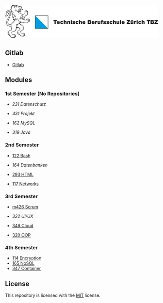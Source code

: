 # ![Logo TBZ](/assets/logo.svg)

## Gitlab

- [Gitlab](https://gitlab.com/ch-tbz-it/Stud)

## Modules

### 1st Semester (No Repositories)

- *231 Datenschutz*
- *431 Projekt*

- *162 MySQL*
- *319 Java*

### 2nd Semester

- [122 Bash](https://github.com/sxpersxnic/TBZ/tree/main/m122-Bash)
- *164 Datenbanken*

- [293 HTML](https://github.com/sxpersxnic/TBZ/tree/main/m293-Html)
- [117 Networks](https://github.com/sxpersxnic/TBZ/tree/main/m117-Networks)

### 3rd Semester

- [m426 Scrum](https://github.com/sxpersxnic/TBZ/tree/main/m426-Scrum)
- *322 UI/UX*

- [346 Cloud](https://github.com/sxpersxnic/TBZ/tree/main/m346-Cloud)
- [320 OOP](https://github.com/sxpersxnic/TBZ/tree/main/m320-OOP)

### 4th Semester

- [114 Encryption](https://github.com/sxpersxnic/TBZ/tree/main/m114-Encryption)
- [165 NoSQL](https://github.com/sxpersxnic/TBZ/tree/main/m165-NoSQL)
- [347 Container](https://github.com/sxpersxnic/TBZ/tree/main/m347-Container)

## License

This repository is licensed with the [MIT](LICENSE) license.
